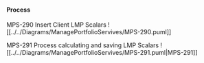 #### Process

MPS-290 Insert Client LMP Scalars
![[../../Diagrams/ManagePortfolioServives/MPS-290.puml]]

MPS-291 Process calculating and saving LMP Scalars 
![[../../Diagrams/ManagePortfolioServives/MPS-291.puml|MPS-291]]


